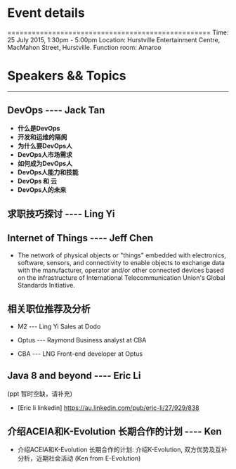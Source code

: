 # Event details
==================================================
Time: 25 July 2015, 1:30pm - 5:00pm
Location: Hurstville Entertainment Centre, MacMahon Street, Hurstville.
Function room: Amaroo


# Speakers && Topics
--------------------------------------

DevOps ---- Jack Tan
--------------------------------------
- **什么是DevOps**
- **开发和运维的隔阂**
- **为什么要DevOps人**
- **DevOps人市场需求**
- **如何成为DevOps人**
- **DevOps人能力和技能**
- **DevOps 和 云**
- **DevOps人的未来**

求职技巧探讨 ---- Ling Yi
--------------------------------------


Internet of Things ---- Jeff Chen
--------------------------------------

- The network of physical objects or "things" embedded with electronics, software, sensors, and connectivity to enable objects to exchange data with the manufacturer, operator and/or other connected devices based on the infrastructure of International Telecommunication Union's Global Standards Initiative.

相关职位推荐及分析 
--------------------------------------
- M2 --- Ling Yi 
  Sales at Dodo

- Optus --- Raymond
  Business analyst  at CBA

- CBA --- LNG
  Front-end developer at Optus

Java 8 and beyond ---- Eric Li
--------------------------------------
(ppt 暂时空缺，请补充)

- [Eric li linkedin] https://au.linkedin.com/pub/eric-li/27/929/838

介绍ACEIA和K-Evolution 长期合作的计划 ---- Ken
--------------------------------------
- 介绍ACEIA和K-Evolution 长期合作的计划: 介绍K-Evolution, 双方优势及互补分析，近期社会活动 (Ken from E-Evolution)